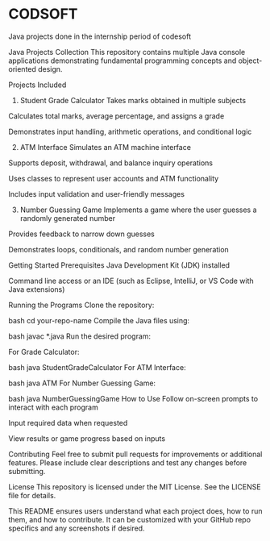 # CODSOFT
Java projects done in the internship period of codesoft

Java Projects Collection
This repository contains multiple Java console applications demonstrating fundamental programming concepts and object-oriented design.

Projects Included
1. Student Grade Calculator
Takes marks obtained in multiple subjects

Calculates total marks, average percentage, and assigns a grade

Demonstrates input handling, arithmetic operations, and conditional logic

2. ATM Interface
Simulates an ATM machine interface

Supports deposit, withdrawal, and balance inquiry operations

Uses classes to represent user accounts and ATM functionality

Includes input validation and user-friendly messages

3. Number Guessing Game
Implements a game where the user guesses a randomly generated number

Provides feedback to narrow down guesses

Demonstrates loops, conditionals, and random number generation

Getting Started
Prerequisites
Java Development Kit (JDK) installed

Command line access or an IDE (such as Eclipse, IntelliJ, or VS Code with Java extensions)

Running the Programs
Clone the repository:


bash
cd your-repo-name
Compile the Java files using:

bash
javac *.java
Run the desired program:

For Grade Calculator:

bash
java StudentGradeCalculator
For ATM Interface:

bash
java ATM
For Number Guessing Game:

bash
java NumberGuessingGame
How to Use
Follow on-screen prompts to interact with each program

Input required data when requested

View results or game progress based on inputs

Contributing
Feel free to submit pull requests for improvements or additional features.
Please include clear descriptions and test any changes before submitting.

License
This repository is licensed under the MIT License. See the LICENSE file for details.

This README ensures users understand what each project does, how to run them, and how to contribute. It can be customized with your GitHub repo specifics and any screenshots if desired.
